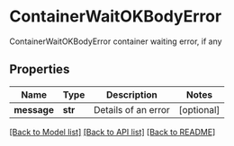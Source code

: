 # ContainerWaitOKBodyError

ContainerWaitOKBodyError container waiting error, if any
## Properties
Name | Type | Description | Notes
------------ | ------------- | ------------- | -------------
**message** | **str** | Details of an error | [optional] 

[[Back to Model list]](../README.md#documentation-for-models) [[Back to API list]](../README.md#documentation-for-api-endpoints) [[Back to README]](../README.md)


